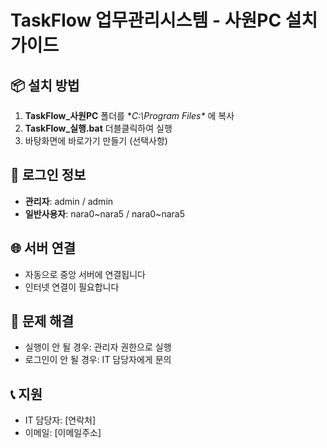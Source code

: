 # TaskFlow 업무관리시스템 - 사원PC 설치 가이드

## 📦 설치 방법
1. **TaskFlow_사원PC** 폴더를 **C:\Program Files\** 에 복사
2. **TaskFlow_실행.bat** 더블클릭하여 실행
3. 바탕화면에 바로가기 만들기 (선택사항)

## 🔑 로그인 정보
- **관리자**: admin / admin
- **일반사용자**: nara0~nara5 / nara0~nara5

## 🌐 서버 연결
- 자동으로 중앙 서버에 연결됩니다
- 인터넷 연결이 필요합니다

## 🚨 문제 해결
- 실행이 안 될 경우: 관리자 권한으로 실행
- 로그인이 안 될 경우: IT 담당자에게 문의

## 📞 지원
- IT 담당자: [연락처]
- 이메일: [이메일주소] 